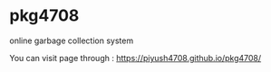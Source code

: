 # pkg4708
online garbage collection system

You can visit page through : https://piyush4708.github.io/pkg4708/
